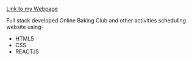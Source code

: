 [Link to my Webpage](http://csweb01.csueastbay.edu/~fn5835/clubProjectHW7/)

Full stack developed Online Baking Club and other activities scheduling website using-

* HTML5
* CSS
* REACTJS
